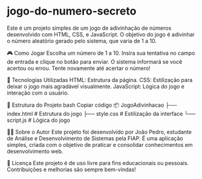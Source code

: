 # jogo-do-numero-secreto

Este é um projeto simples de um jogo de adivinhação de números desenvolvido com HTML, CSS, e JavaScript. O objetivo do jogo é adivinhar o número aleatório gerado pelo sistema, que varia de 1 a 10.

🎮 Como Jogar
Escolha um número de 1 a 10.
Insira sua tentativa no campo de entrada e clique no botão para enviar.
O sistema informará se você acertou ou errou.
Tente novamente até acertar o número!

🚀 Tecnologias Utilizadas
HTML: Estrutura da página.
CSS: Estilização para deixar o jogo mais agradável visualmente.
JavaScript: Lógica do jogo e interação com o usuário.

📂 Estrutura do Projeto
bash
Copiar código
📦 JogoAdivinhacao
├── index.html    # Estrutura do jogo
├── style.css     # Estilização da interface
└── script.js     # Lógica do jogo

👨‍💻 Sobre o Autor
Este projeto foi desenvolvido por João Pedro, estudante de Análise e Desenvolvimento de Sistemas pela FIAP.
É uma aplicação simples, criada com o objetivo de praticar e consolidar conhecimentos em desenvolvimento web.

📜 Licença
Este projeto é de uso livre para fins educacionais ou pessoais. Contribuições e melhorias são sempre bem-vindas!
